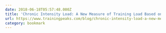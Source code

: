 ```yaml
---
date: 2018-06-18T05:57:48.000Z
title: 'Chronic Intensity Load: A New Measure of Training Load Based on Intensity F'
url: https://www.trainingpeaks.com/blog/chronic-intensity-load-a-new-measure-of-training-load-based-on-intensity-factor/
category: bookmark
---
```

